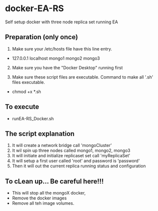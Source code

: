 # docker-EA-RS
Self setup docker with three node replica set running EA

## Preparation (only once)
1. Make sure your /etc/hosts file have this line entry. 
-  127.0.0.1	localhost mongo1 mongo2 mongo3

2. Make sure you have the "Docker Desktop" running first

3. Make sure these script files are executable. Command to make all '.sh' files executable.
-   chmod +x *.sh

## To execute
- runEA-RS_Docker.sh

## The script explanation
1. It will create a network bridge call 'mongoCluster'
2. It wil spin up three nodes called mongo1, mongo2, mongo3
3. It will initiate and initialize replicaset set call 'myReplicaSet'
4. It will setup a first user called 'root' and password is 'password'
5. Then it will out the current replica running status and configuration

## To cLean up... Be careful here!!!
- This will stop all the mongoX docker,
- Remove the docker images
- Remove all teh image volumes.
